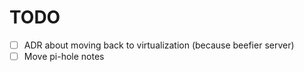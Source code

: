 # TODO

- [ ] ADR about moving back to virtualization (because beefier server)
- [ ] Move pi-hole notes
